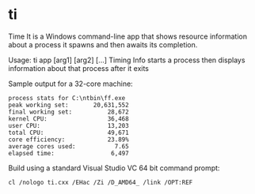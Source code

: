 # ti

Time It is a Windows command-line app that shows resource information about a process it spawns and then awaits its completion.

Usage: ti app [arg1] [arg2] [...]
  Timing Info starts a process then displays information about that process after it exits

Sample output for a 32-core machine:

    process stats for C:\ntbin\ff.exe
    peak working set:       20,631,552
    final working set:          28,672
    kernel CPU:                 36,468
    user CPU:                   13,203
    total CPU:                  49,671
    core efficiency:            23.89%
    average cores used:           7.65
    elapsed time:                6,497

Build using a standard Visual Studio VC 64 bit command prompt:

    cl /nologo ti.cxx /EHac /Zi /D_AMD64_ /link /OPT:REF
